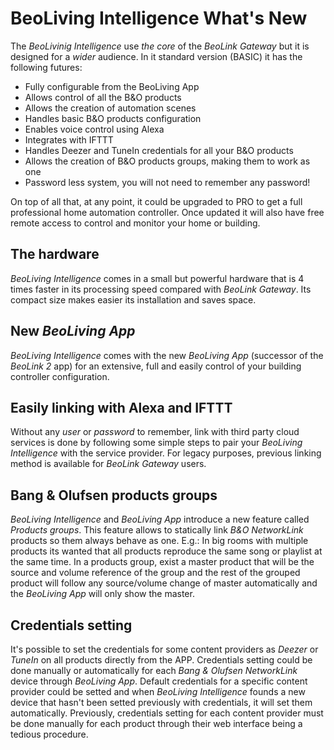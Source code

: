 # BeoLiving Intelligence What's New

The _BeoLivinig Intelligence_ use _the core_ of the _BeoLink Gateway_ but it is designed for a _wider_ audience. In it standard version (BASIC) it has the following futures:
 - Fully configurable from the BeoLiving App
 - Allows control of all the B&O products
 - Allows the creation of automation scenes
 - Handles basic B&O products configuration
 - Enables voice control using Alexa
 - Integrates with IFTTT
 - Handles Deezer and TuneIn credentials for all your B&O products
 - Allows the creation of B&O products groups, making them to work as one
 - Password less system, you will not need to remember any password!

On top of all that, at any point, it could be upgraded to PRO to get a full professional home automation controller. Once updated it will
also have free remote access to control and monitor your home or building.

## The hardware

_BeoLiving Intelligence_ comes in a small but powerful hardware that is 4 times faster in its processing speed compared with _BeoLink
Gateway_. Its compact size makes easier its installation and saves space.  

## New _BeoLiving App_

_BeoLiving Intelligence_ comes with the new _BeoLiving App_ (successor of the _BeoLink 2_ app) for an extensive, full and easily control of your 
building controller configuration.

## Easily linking with Alexa and IFTTT

Without any _user_ or _password_ to remember, link with third party cloud services is done by following some simple steps to pair your _BeoLiving Intelligence_ with the service provider.
For legacy purposes, previous linking method is available for _BeoLink Gateway_ users.

## Bang & Olufsen products groups

_BeoLiving Intelligence_ and _BeoLiving App_ introduce a new feature called _Products groups_. This feature allows to statically link _B&O
NetworkLink_ products so them always behave as one. E.g.: In big rooms with multiple products its wanted that all products reproduce the
same song or playlist at the same time. In a products group, exist a master product that will be the source and volume reference of the
group and the rest of the grouped product will follow any source/volume change of master automatically and the _BeoLiving App_ will only
show the master.

## Credentials setting

It's possible to set the credentials for some content providers as _Deezer_ or _TuneIn_ on all products directly from the APP.
Credentials setting could be done manually or automatically for each _Bang & Olufsen NetworkLink_ device through _BeoLiving App_. Default 
credentials for a specific content provider could be setted and when _BeoLiving Intelligence_ founds a new device that hasn't been setted previously with 
credentials, it will set them automatically. Previously, credentials setting for each content provider must be done manually for each product through their 
web interface being a tedious procedure.
